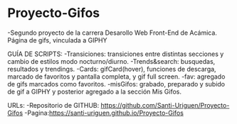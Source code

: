 # Proyecto-Gifos
-Segundo proyecto de la carrera Desarollo Web Front-End de Acámica. Página de gifs, vinculada a GIPHY


<!--------------------------------------------------------------------------------------------------->

GUÍA DE SCRIPTS:
-Transiciones: transiciones entre distintas secciones y cambio de estilos modo nocturno/diurno.
-Trends&search: busquedas, resultados y trendings.
-Cards: gifCard(hover), funciones de descarga, marcado de favoritos y pantalla completa, y gif full screen.
-fav: agregado de gifs marcados como favoritos.
-misGifos: grabado, preparado y subido de gif a GIPHY y posterior agregado a la sección Mis Gifos.

URLs:
-Repositorio de GITHUB: https://github.com/Santi-Uriguen/Proyecto-Gifos
-Pagina:https://santi-uriguen.github.io/Proyecto-Gifos
